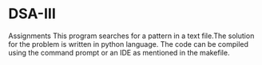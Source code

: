 # DSA-III
Assignments
This program searches for a pattern in a text file.The solution for the problem is written in python language. The code can be compiled using the command prompt or an IDE as mentioned in the makefile.
